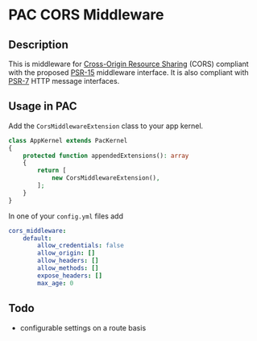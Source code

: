PAC CORS Middleware
===================

## Description

This is middleware for [Cross-Origin Resource Sharing](http://www.w3.org/TR/cors/) (CORS) compliant with the proposed [PSR-15](https://github.com/php-fig/fig-standards/blob/master/proposed/http-middleware/middleware.md) middleware interface. 
It is also compliant with [PSR-7](http://www.php-fig.org/psr/psr-7/) HTTP message interfaces.

## Usage in PAC

Add the `CorsMiddlewareExtension` class to your app kernel.

```php
class AppKernel extends PacKernel
{
    protected function appendedExtensions(): array
    {
        return [
            new CorsMiddlewareExtension(),
        ];
    }
}

```

In one of your `config.yml` files add

```yaml
cors_middleware:
    default:
        allow_credentials: false
        allow_origin: []
        allow_headers: []
        allow_methods: []
        expose_headers: []
        max_age: 0
```

## Todo
* configurable settings on a route basis
